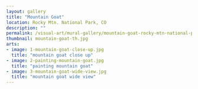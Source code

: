 ```yaml
---
layout: gallery
title: "Mountain Goat"
location: Rocky Mtn. National Park, CO
description: ""
permalink: /visual-art/mural-gallery/mountain-goat-rocky-mtn-national-park-co/
thumbnail: mountain-goat-th.jpg
arts:
- image: 1-mountain-goat-close-up.jpg
  title: "mountain goat close up"
- image: 2-painting-mountain-goat.jpg
  title: "painting mountain goat"
- image: 3-mountain-goat-wide-view.jpg
  title: "mountain goat wide view"
---
```

